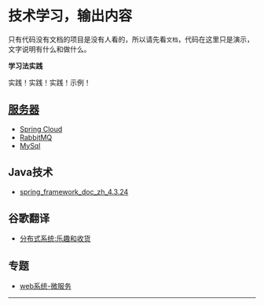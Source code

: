 # 技术学习，输出内容

只有代码没有文档的项目是没有人看的，所以请先看`文档`，代码在这里只是演示，文字说明有什么和做什么。


**学习法实践**

实践！实践！实践！示例！


##  [服务器](server.md)
- [Spring Cloud](spring-cloud/README.md)
- [RabbitMQ](rabbitmq/README.md)
- [MySql](mysql/README.md)


##  Java技术
- [spring_framework_doc_zh_4.3.24](spring_framework_doc_zh_4.3.24/README.md)


##  谷歌翻译
- [分布式系统:乐趣和收货](dsdistsys/README.md)

##  专题
- [web系统-微服务](app/bigweb.md)

----
